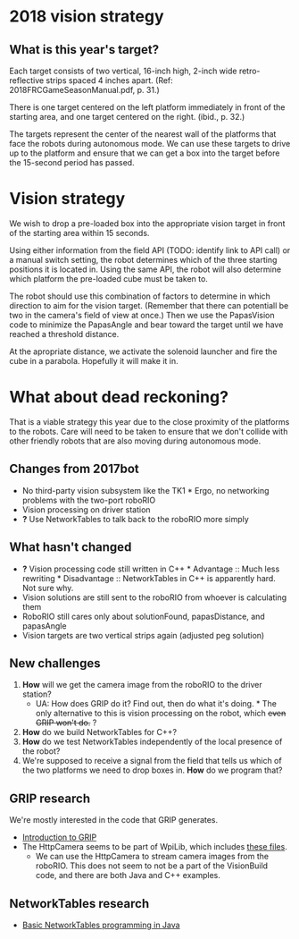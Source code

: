 2018 vision strategy
====================

What is this year's target?
---------------------------

Each target consists of two vertical, 16-inch high, 2-inch wide
retro-reflective strips spaced 4 inches apart.  (Ref:
2018FRCGameSeasonManual.pdf, p. 31.)

There is one target centered on the left platform immediately in front
of the starting area, and one target centered on the right.  (ibid.,
p. 32.)

The targets represent the center of the nearest wall of the platforms
that face the robots during autonomous mode.  We can use these targets
to drive up to the platform and ensure that we can get a box into the
target before the 15-second period has passed.


Vision strategy
===============

We wish to drop a pre-loaded box into the appropriate vision target in
front of the starting area within 15 seconds.

Using either information from the field API (TODO: identify link to
API call) or a manual switch setting, the robot determines which of
the three starting positions it is located in.  Using the same API,
the robot will also determine which platform the pre-loaded cube must
be taken to.

The robot should use this combination of factors to determine in which
direction to aim for the vision target.  (Remember that there can
potentiall be two in the camera's field of view at once.)  Then we use
the PapasVision code to minimize the PapasAngle and bear toward the
target until we have reached a threshold distance.

At the apropriate distance, we activate the solenoid launcher and fire
the cube in a parabola.  Hopefully it will make it in.


What about dead reckoning?
==========================

That is a viable strategy this year due to the close proximity of the
platforms to the robots.  Care will need to be taken to ensure that we
don't collide with other friendly robots that are also moving during
autonomous mode.

Changes from 2017bot
--------------------

-   No third-party vision subsystem like the TK1 \* Ergo, no networking problems with the two-port roboRIO
-   Vision processing on driver station
-   **?** Use NetworkTables to talk back to the roboRIO more simply

What hasn't changed
-------------------

-   **?** Vision processing code still written in C++ \* Advantage :: Much less rewriting \* Disadvantage :: NetworkTables in C++ is apparently hard. Not sure why.
-   Vision solutions are still sent to the roboRIO from whoever is calculating them
-   RoboRIO still cares only about solutionFound, papasDistance, and papasAngle
-   Vision targets are two vertical strips again (adjusted peg solution)

New challenges
--------------

1.  **How** will we get the camera image from the roboRIO to the driver station?
	* UA: How does GRIP do it? Find out, then do what it's doing. \*
      The only alternative to this is vision processing on the robot,
      which ~~even GRIP won't do.~~ ?
2.  **How** do we build NetworkTables for C++?
3.  **How** do we test NetworkTables independently of the local presence of the robot?
4.  We're supposed to receive a signal from the field that tells us
    which of the two platforms we need to drop boxes in.  **How** do we
    program that?

GRIP research
-------------

We're mostly interested in the code that GRIP generates.

* [Introduction to GRIP](https://wpilib.screenstepslive.com/s/4485/m/24194/l/463566-introduction-to-grip)
* The HttpCamera seems to be part of WpiLib, which includes [these files](https://pdocs.kauailabs.com/vmx-rtk/software/wpi-camera-server-cscore/). 
  - We can use the HttpCamera to stream camera images from the
    roboRIO.  This does not seem to not be a part of the VisionBuild
    code, and there are both Java and C++ examples.

NetworkTables research
----------------------

* [Basic NetworkTables programming in Java](http://wpilib.screenstepslive.com/s/3120/m/7912/l/80205-writing-a-simple-networktables-program-in-c-and-java-with-a-java-client-pc-side)
